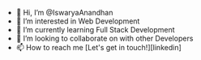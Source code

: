 - 👋 Hi, I’m @IswaryaAnandhan
- 👀 I’m interested in Web Development
- 🌱 I’m currently learning Full Stack Development
- 💞️ I’m looking to collaborate on  with other Developers 
- 📫 How to reach me [Let's get in touch!][linkedin]

   

<!---
IswaryaAnandhan/IswaryaAnandhan is a ✨ special ✨ repository because its `README.md` (this file) appears on your GitHub profile.
You can click the Preview link to take a look at your changes.
--->
